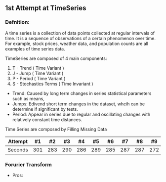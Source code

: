 ## 1st Attempt at TimeSeries

### Defnition: 
A time series is a collection of data points collected at regular intervals of time. It is a sequence of observations of a certain phenomenon over time. For example, stock prices, weather data, and population counts are all examples of time series data.

TimeSeries are composed of 4 main components: 

1. T - Trend   ( Time Variant )
2. J - Jump    ( Time Variant )
3. P - Period  ( Time Variant )
4. S - Stochastics Terms ( Time Invariant )

- Trend: Caused by long term changes in series statistical parameters such as means, 
- Jumps: Edivend short term changes in the dataset, whcih can be determine if significant by tests. 
- Period: Appear in series due to regular and oscillating changes with relatively constant time distances. 

Time Series are composed by Filling Missing Data

Attempt | #1 | #2 | #3 | #4 | #5 | #6 | #7 | #8 | #9 | #10 | #11
--- | --- | --- | --- |--- |--- |--- |--- |--- |--- |--- |---
Seconds | 301 | 283 | 290 | 286 | 289 | 285 | 287 | 287 | 272 | 276 | 269

### Forurier Transform 

* Pros: 